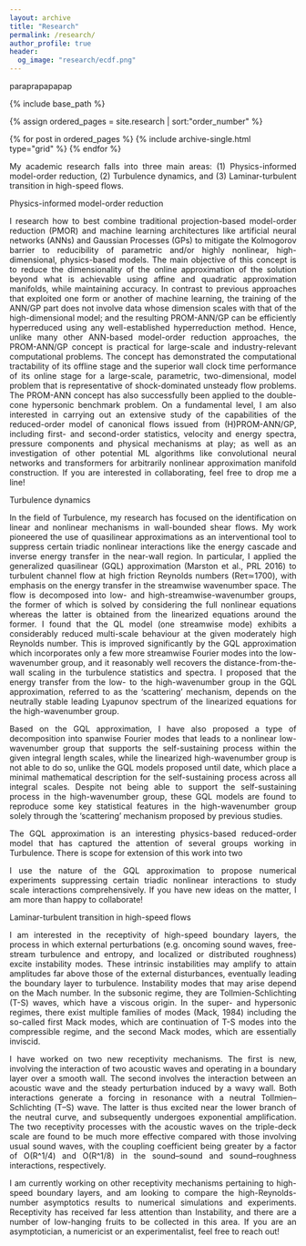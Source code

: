 ```yaml
---
layout: archive
title: "Research"
permalink: /research/
author_profile: true
header:
  og_image: "research/ecdf.png"
---
```


paraprapapapap

<nbsp>

{% include base_path %}

{% assign ordered_pages = site.research | sort:"order_number" %}

{% for post in ordered_pages %}
  {% include archive-single.html type="grid" %}
{% endfor %}

<nbsp>

<div style="text-align: justify; text-justify: inter-word;">

My academic research falls into three main areas: (1) Physics-informed model-order reduction, (2) Turbulence dynamics, and (3) Laminar-turbulent transition
in high-speed flows.

Physics-informed model-order reduction


I research how to best combine traditional projection-based model-order reduction (PMOR) and machine learning architectures like artificial neural networks
 (ANNs) and Gaussian Processes (GPs) to mitigate the Kolmogorov barrier to reducibility of parametric and/or highly nonlinear, high-dimensional, 
physics-based models. The main objective of this concept is to reduce the dimensionality of the online approximation of the solution beyond what is 
achievable using affine and quadratic approximation manifolds, while maintaining accuracy. In contrast to previous approaches that exploited one form or 
another of machine learning, the training of the ANN/GP part does not involve data whose dimension scales with that of the high-dimensional model; and the 
resulting PROM-ANN/GP can be efficiently hyperreduced using any well-established hyperreduction method. Hence, unlike many other ANN-based model-order 
reduction approaches, the PROM-ANN/GP concept is practical for large-scale and industry-relevant computational problems. The concept has demonstrated
 the computational tractability of its offline stage and the superior wall clock time performance of its online stage for a large-scale, parametric, 
two-dimensional, model problem that is representative of shock-dominated unsteady flow problems. The PROM-ANN concept has also successfully been applied 
to the double-cone hypersonic benchmark problem. On a fundamental level, I am also interested in carrying out an extensive study of the capabilities of 
the reduced-order model of canonical flows issued from (H)PROM-ANN/GP, including first- and second-order statistics, velocity and energy spectra, pressure
components and physical mechanisms at play; as well as an investigation of other potential ML algorithms like convolutional neural networks and transformers
for arbitrarily nonlinear approximation manifold construction. If you are interested in collaborating, feel free to drop me a line!

Turbulence dynamics

In the field of Turbulence, my research has focused on the identification on linear and nonlinear mechanisms in wall-bounded shear flows. My work pioneered
the use of quasilinear approximations as an interventional tool to suppress certain triadic nonlinear interactions like the energy cascade and inverse energy 
transfer in the near-wall region. In particular, I applied the generalized quasilinear (GQL) approximation (Marston et al., PRL 2016) to turbulent channel 
flow at high friction Reynolds numbers (Reτ≃1700), with emphasis on the energy transfer in the streamwise wavenumber space. The flow is decomposed into low- 
and high-streamwise-wavenumber groups, the former of which is solved by considering the full nonlinear equations whereas the latter is obtained from the 
linearized equations around the former. I found that the QL model (one streamwise mode) exhibits a considerably reduced multi-scale behaviour at the given 
moderately high Reynolds number. This is improved significantly by the GQL approximation which incorporates only a few more streamwise Fourier modes into 
the low-wavenumber group, and it reasonably well recovers the distance-from-the-wall scaling in the turbulence statistics and spectra. I proposed that the 
energy transfer from the low- to the high-wavenumber group in the GQL approximation, referred to as the ‘scattering’ mechanism, depends on the neutrally 
stable leading Lyapunov spectrum of the linearized equations for the high-wavenumber group.

Based on the GQL approximation, I have also proposed a type of decomposition into spanwise Fourier modes that leads to a nonlinear low-wavenumber group 
that supports the self-sustaining process within the given integral length scales, while the linearized high-wavenumber group is not able to do so, unlike 
the GQL models proposed until date, which place a minimal mathematical description for the self-sustaining process across all integral scales. Despite not 
being able to support the self-sustaining process in the high-wavenumber group, these GQL models are found to reproduce some key statistical features in 
the high-wavenumber group solely through the ‘scattering’ mechanism proposed by previous studies. 

The GQL approximation is an interesting physics-based reduced-order model that has captured the attention of several groups working in Turbulence. There is
scope for extension of this work into two

I use the nature of the GQL approximation to propose numerical experiments suppressing certain triadic nonlinear interactions to study scale interactions 
comprehensively. If you have new ideas on the matter, I am more than happy to collaborate!


Laminar-turbulent transition in high-speed flows


I am interested in the receptivity of high-speed boundary layers, the process in which external perturbations (e.g. oncoming sound waves, free-stream 
turbulence and entropy, and localized or distributed roughness) excite instability modes. These intrinsic instabilities may amplify to attain amplitudes 
far above those of the external disturbances, eventually leading the boundary layer to turbulence. Instability modes that may arise depend on the Mach 
number. In the subsonic regime, they are Tollmien-Schlichting (T-S) waves, which have a viscous origin. In the super- and hypersonic regimes, there exist 
multiple families of modes (Mack, 1984) including the so-called first Mack modes, which are continuation of T-S modes into the compressible regime, and 
the second Mack modes, which are essentially inviscid.

I have worked on two new receptivity mechanisms. The first is new, involving the interaction of two acoustic waves and operating in a boundary layer over 
a smooth wall. The second involves the interaction between an acoustic wave and the steady perturbation induced by a wavy wall. Both interactions generate 
a forcing in resonance with a neutral Tollmien–Schlichting (T–S) wave. The latter is thus excited near the lower branch of the neutral curve, and 
subsequently undergoes exponential amplification. The two receptivity processes with the acoustic waves on the triple-deck scale are found to be much more 
effective compared with those involving usual sound waves, with the coupling coefficient being greater by a factor of O(R^1/4) and O(R^1/8) in the 
sound–sound and sound–roughness interactions, respectively.

I am currently working on other receptivity mechanisms pertaining to high-speed boundary layers, and am looking to compare the high-Reynolds-number
asymptotics results to numerical simulations and experiments. Receptivity has received far less attention than Instability, and there are a number of
low-hanging fruits to be collected in this area. If you are an asymptotician, a numericist or an experimentalist, feel free to reach out!



</div>


<nbsp>






